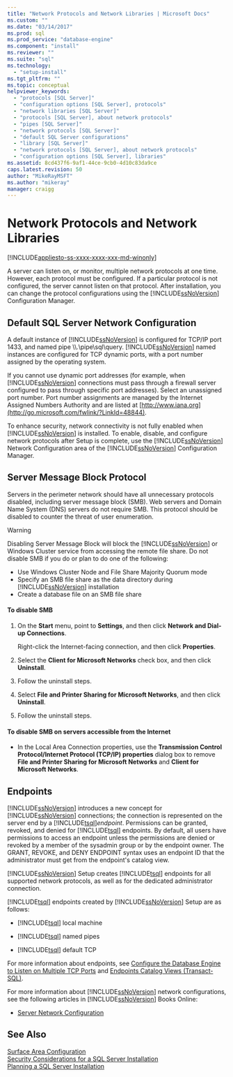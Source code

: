 ```yaml
---
title: "Network Protocols and Network Libraries | Microsoft Docs"
ms.custom: ""
ms.date: "03/14/2017"
ms.prod: sql
ms.prod_service: "database-engine"
ms.component: "install"
ms.reviewer: ""
ms.suite: "sql"
ms.technology: 
  - "setup-install"
ms.tgt_pltfrm: ""
ms.topic: conceptual
helpviewer_keywords: 
  - "protocols [SQL Server]"
  - "configuration options [SQL Server], protocols"
  - "network libraries [SQL Server]"
  - "protocols [SQL Server], about network protocols"
  - "pipes [SQL Server]"
  - "network protocols [SQL Server]"
  - "default SQL Server configurations"
  - "library [SQL Server]"
  - "network protocols [SQL Server], about network protocols"
  - "configuration options [SQL Server], libraries"
ms.assetid: 8cd437f6-9af1-44ce-9cb0-4d10c83da9ce
caps.latest.revision: 50
author: "MikeRayMSFT"
ms.author: "mikeray"
manager: craigg
---
```

# Network Protocols and Network Libraries
[!INCLUDE[appliesto-ss-xxxx-xxxx-xxx-md-winonly](../../includes/appliesto-ss-xxxx-xxxx-xxx-md-winonly.md)]

  A server can listen on, or monitor, multiple network protocols at one time. However, each protocol must be configured. If a particular protocol is not configured, the server cannot listen on that protocol. After installation, you can change the protocol configurations using the [!INCLUDE[ssNoVersion](../../includes/ssnoversion-md.md)] Configuration Manager.  
  
## Default SQL Server Network Configuration  
 A default instance of [!INCLUDE[ssNoVersion](../../includes/ssnoversion-md.md)] is configured for TCP/IP port 1433, and named pipe \\\\.\pipe\sql\query. [!INCLUDE[ssNoVersion](../../includes/ssnoversion-md.md)] named instances are configured for TCP dynamic ports, with a port number assigned by the operating system.  
  
 If you cannot use dynamic port addresses (for example, when [!INCLUDE[ssNoVersion](../../includes/ssnoversion-md.md)] connections must pass through a firewall server configured to pass through specific port addresses). Select an unassigned port number. Port number assignments are managed by the Internet Assigned Numbers Authority and are listed at [http://www.iana.org](http://go.microsoft.com/fwlink/?LinkId=48844).  
  
 To enhance security, network connectivity is not fully enabled when [!INCLUDE[ssNoVersion](../../includes/ssnoversion-md.md)] is installed. To enable, disable, and configure network protocols after Setup is complete, use the [!INCLUDE[ssNoVersion](../../includes/ssnoversion-md.md)] Network Configuration area of the [!INCLUDE[ssNoVersion](../../includes/ssnoversion-md.md)] Configuration Manager.  
  
## Server Message Block Protocol  
 Servers in the perimeter network should have all unnecessary protocols disabled, including server message block (SMB). Web servers and Domain Name System (DNS) servers do not require SMB. This protocol should be disabled to counter the threat of user enumeration.  
  
> [!WARNING]  
>  Disabling Server Message Block will block the [!INCLUDE[ssNoVersion](../../includes/ssnoversion-md.md)] or Windows Cluster service from accessing the remote file share. Do not disable SMB if you do or plan to do one of the following:  
>   
>  -   Use Windows Cluster Node and File Share Majority Quorum mode  
> -   Specify an SMB file share as the data directory during [!INCLUDE[ssNoVersion](../../includes/ssnoversion-md.md)] installation  
> -   Create a database file on an SMB file share  
  
#### To disable SMB  
  
1.  On the **Start** menu, point to **Settings**, and then click **Network and Dial-up Connections**.  
  
     Right-click the Internet-facing connection, and then click **Properties**.  
  
2.  Select the **Client for Microsoft Networks** check box, and then click **Uninstall**.  
  
3.  Follow the uninstall steps.  
  
4.  Select **File and Printer Sharing for Microsoft Networks**, and then click **Uninstall**.  
  
5.  Follow the uninstall steps.  
  
#### To disable SMB on servers accessible from the Internet  
  
-   In the Local Area Connection properties, use the **Transmission Control Protocol/Internet Protocol (TCP/IP) properties** dialog box to remove **File and Printer Sharing for Microsoft Networks** and **Client for Microsoft Networks**.  
  
## Endpoints  
 [!INCLUDE[ssNoVersion](../../includes/ssnoversion-md.md)] introduces a new concept for [!INCLUDE[ssNoVersion](../../includes/ssnoversion-md.md)] connections; the connection is represented on the server end by a [!INCLUDE[tsql](../../includes/tsql-md.md)]*endpoint*. Permissions can be granted, revoked, and denied for [!INCLUDE[tsql](../../includes/tsql-md.md)] endpoints. By default, all users have permissions to access an endpoint unless the permissions are denied or revoked by a member of the sysadmin group or by the endpoint owner. The GRANT, REVOKE, and DENY ENDPOINT syntax uses an endpoint ID that the administrator must get from the endpoint's catalog view.  
  
 [!INCLUDE[ssNoVersion](../../includes/ssnoversion-md.md)] Setup creates [!INCLUDE[tsql](../../includes/tsql-md.md)] endpoints for all supported network protocols, as well as for the dedicated administrator connection.  
  
 [!INCLUDE[tsql](../../includes/tsql-md.md)] endpoints created by [!INCLUDE[ssNoVersion](../../includes/ssnoversion-md.md)] Setup are as follows:  
  
-   [!INCLUDE[tsql](../../includes/tsql-md.md)] local machine  
  
-   [!INCLUDE[tsql](../../includes/tsql-md.md)] named pipes  
  
-   [!INCLUDE[tsql](../../includes/tsql-md.md)] default TCP  
  
 For more information about endpoints, see [Configure the Database Engine to Listen on Multiple TCP Ports](../../database-engine/configure-windows/configure-the-database-engine-to-listen-on-multiple-tcp-ports.md) and [Endpoints Catalog Views &#40;Transact-SQL&#41;](../../relational-databases/system-catalog-views/endpoints-catalog-views-transact-sql.md).  
  
 For more information about [!INCLUDE[ssNoVersion](../../includes/ssnoversion-md.md)] network configurations, see the following articles in [!INCLUDE[ssNoVersion](../../includes/ssnoversion-md.md)] Books Online:  
  
-   [Server Network Configuration](../../database-engine/configure-windows/server-network-configuration.md)  
  
## See Also  
 [Surface Area Configuration](../../relational-databases/security/surface-area-configuration.md)   
 [Security Considerations for a SQL Server Installation](../../sql-server/install/security-considerations-for-a-sql-server-installation.md)   
 [Planning a SQL Server Installation](../../sql-server/install/planning-a-sql-server-installation.md)  
  
  
